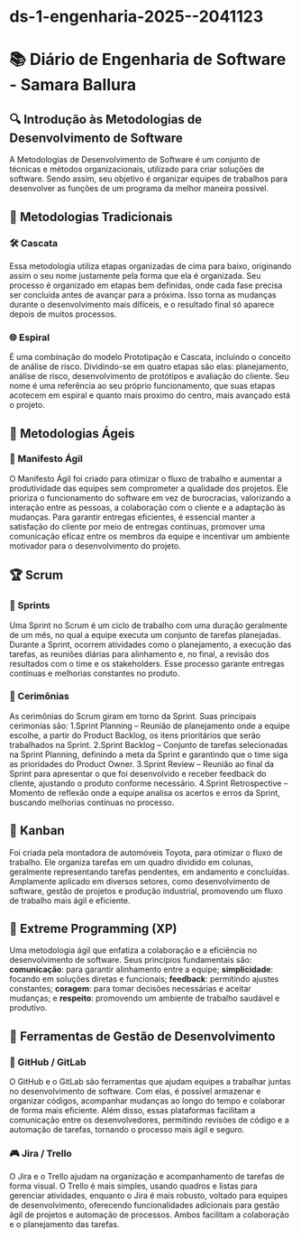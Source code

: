 # ds-1-engenharia-2025--2041123
# 📚 Diário de Engenharia de Software - Samara Ballura

## 🔍 Introdução às Metodologias de Desenvolvimento de Software 
 A Metodologias de Desenvolvimento de Software é um conjunto de técnicas e métodos organizacionais, utilizado para criar soluções de software. Sendo assim, seu objetivo é organizar equipes de trabalhos para desenvolver as funções de um programa da melhor maneira possivel.

## 📖 Metodologias Tradicionais  
### 🛠️ Cascata  
 Essa metodologia utiliza etapas organizadas de cima para baixo, originando assim o seu nome justamente pela forma que ela é organizada. Seu processo é organizado em etapas bem definidas, onde cada fase precisa ser concluída antes de avançar para a próxima. Isso torna as mudanças durante o desenvolvimento mais difíceis, e o resultado final só aparece depois de muitos processos.
 
### 🌐 Espiral  
 É uma combinação do modelo Prototipação e Cascata, incluindo o conceito de análise de risco. Dividindo-se em quatro etapas são elas: planejamento, análise de risco, desenvolvimento de protótipos e avaliação do cliente. Seu nome é uma referência ao seu próprio funcionamento, que suas etapas acotecem em espiral e quanto mais proximo do centro, mais avançado está o projeto.

## 💪 Metodologias Ágeis  
### 📖 Manifesto Ágil  
 O Manifesto Ágil foi criado para otimizar o fluxo de trabalho e aumentar a produtividade das equipes sem comprometer a qualidade dos projetos. Ele prioriza o funcionamento do software em vez de burocracias, valorizando a interação entre as pessoas, a colaboração com o cliente e a adaptação às mudanças. Para garantir entregas eficientes, é essencial manter a satisfação do cliente por meio de entregas contínuas, promover uma comunicação eficaz entre os membros da equipe e incentivar um ambiente motivador para o desenvolvimento do projeto.

## 🏆 Scrum  
### 📅 Sprints  
 Uma Sprint no Scrum é um ciclo de trabalho com uma duração geralmente de um mês, no qual a equipe executa um conjunto de tarefas planejadas. Durante a Sprint, ocorrem atividades como o planejamento, a execução das tarefas, as reuniões diárias para alinhamento e, no final, a revisão dos resultados com o time e os stakeholders. Esse processo garante entregas contínuas e melhorias constantes no produto.
 
### 💬 Cerimônias  
 As cerimônias do Scrum giram em torno da Sprint. Suas principais cerimonias são:
 1.Sprint Planning – Reunião de planejamento onde a equipe escolhe, a partir do Product Backlog, os itens prioritários que serão trabalhados na Sprint.
 2.Sprint Backlog – Conjunto de tarefas selecionadas na Sprint Planning, definindo a meta da Sprint e garantindo que o time siga as prioridades do Product Owner.
 3.Sprint Review – Reunião ao final da Sprint para apresentar o que foi desenvolvido e receber feedback do cliente, ajustando o produto conforme necessário.
 4.Sprint Retrospective – Momento de reflexão onde a equipe analisa os acertos e erros da Sprint, buscando melhorias contínuas no processo.

## 🎯 Kanban  
 Foi criada pela montadora de automóveis Toyota, para otimizar o fluxo de trabalho. Ele organiza tarefas em um quadro dividido em colunas, geralmente representando tarefas pendentes, em andamento e concluídas. Amplamente aplicado em diversos setores, como desenvolvimento de software, gestão de projetos e produção industrial, promovendo um fluxo de trabalho mais ágil e eficiente.

## 🚀 Extreme Programming (XP)  
 Uma metodologia ágil que enfatiza a colaboração e a eficiência no desenvolvimento de software. Seus princípios fundamentais são: **comunicação**: para garantir alinhamento entre a equipe; **simplicidade**: focando em soluções diretas e funcionais; **feedback**: permitindo ajustes constantes; **coragem**: para tomar decisões necessárias e aceitar mudanças; e **respeito**: promovendo um ambiente de trabalho saudável e produtivo.

## 🔧 Ferramentas de Gestão de Desenvolvimento  
### 💪 GitHub / GitLab  
 O GitHub e o GitLab são ferramentas que ajudam equipes a trabalhar juntas no desenvolvimento de software. Com elas, é possível armazenar e organizar códigos, acompanhar mudanças ao longo do tempo e colaborar de forma mais eficiente. Além disso, essas plataformas facilitam a comunicação entre os desenvolvedores, permitindo revisões de código e a automação de tarefas, tornando o processo mais ágil e seguro.

### 🎮 Jira / Trello  
 O Jira e o Trello ajudam na organização e acompanhamento de tarefas de forma visual. O Trello é mais simples, usando quadros e listas para gerenciar atividades, enquanto o Jira é mais robusto, voltado para equipes de desenvolvimento, oferecendo funcionalidades adicionais para gestão ágil de projetos e automação de processos. Ambos facilitam a colaboração e o planejamento das tarefas.
